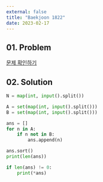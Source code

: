 ```yaml
---
external: false
title: "Baekjoon 1822"
date: 2023-02-17
---
```


## 01. Problem

[문제 확인하기](https://www.acmicpc.net/problem/1822)

## 02. Solution

```Python
N = map(int, input().split())

A = set(map(int, input().split()))
B = set(map(int, input().split()))

ans = []
for n in A:
    if n not in B:
        ans.append(n)

ans.sort()
print(len(ans))

if len(ans) != 0:
    print(*ans)
```

